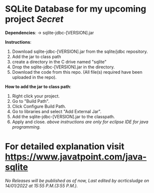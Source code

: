 # SQLite Database for my upcoming project *Secret*

**Dependencies**:
-> sqlite-jdbc-[VERSION].jar

**Instructions**:
1. Download sqlite-jdbc-[VERSION].jar from the sqlite/jdbc repository.
2. Add the jar to class path
3. create a directory in the C drive named "sqlite"
4. Drop the sqlite-jdbc-[VERSION].jar in the directory.
5. Download the code from this repo. (All file(s) required have been uploaded in the repo).

**How to add the jar to class path**:
1. Right click your project.
2. Go to "Build Path".
3. Click Configure Build Path.
4. Go to libraries and select "Add External Jar".
5. Add the sqlite-jdbc-[VERSION].jar to the classpath.
6. Apply and close.
*above instructions are only for eclipse IDE for java programming.*

# For detailed explanation visit https://www.javatpoint.com/java-sqlite

*No Releases will be published as of now,*
*Last edited by acrticsludge on 14/01/2022 at 15:55 P.M.(3:55 P.M.).*

